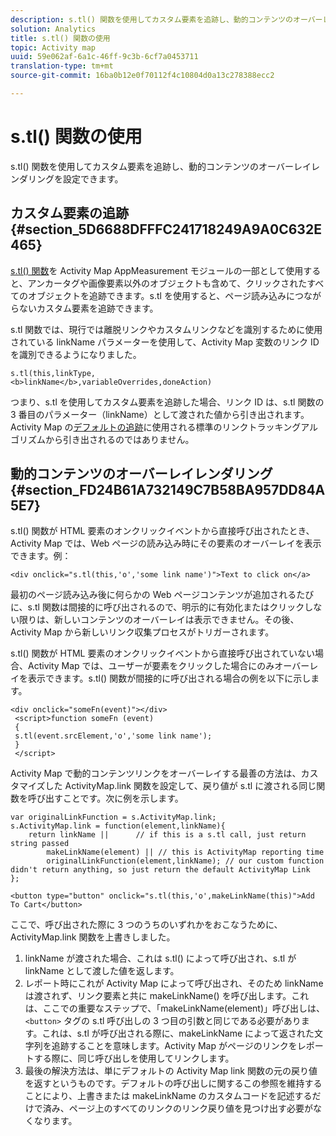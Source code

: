 ```yaml
---
description: s.tl() 関数を使用してカスタム要素を追跡し、動的コンテンツのオーバーレイレンダリングを設定できます。
solution: Analytics
title: s.tl() 関数の使用
topic: Activity map
uuid: 59e062af-6a1c-46ff-9c3b-6cf7a0453711
translation-type: tm+mt
source-git-commit: 16ba0b12e0f70112f4c10804d0a13c278388ecc2

---
```



# s.tl() 関数の使用

s.tl() 関数を使用してカスタム要素を追跡し、動的コンテンツのオーバーレイレンダリングを設定できます。

## カスタム要素の追跡 {#section_5D6688DFFFC241718249A9A0C632E465}

[s.tl() 関数](https://marketing.adobe.com/resources/help/en_US/sc/implement/function_tl.html)を Activity Map AppMeasurement モジュールの一部として使用すると、アンカータグや画像要素以外のオブジェクトも含めて、クリックされたすべてのオブジェクトを追跡できます。s.tl を使用すると、ページ読み込みにつながらないカスタム要素を追跡できます。

s.tl 関数では、現行では離脱リンクやカスタムリンクなどを識別するために使用されている linkName パラメーターを使用して、Activity Map 変数のリンク ID を識別できるようになりました。

```
s.tl(this,linkType, 
<b>linkName</b>,variableOverrides,doneAction)
```

つまり、s.tl を使用してカスタム要素を追跡した場合、リンク ID は、s.tl 関数の 3 番目のパラメーター（linkName）として渡された値から引き出されます。Activity Map の[デフォルトの追跡](/help/analyze/activity-map/activitymap-link-tracking/activitymap-link-tracking-methodology.md)に使用される標準のリンクトラッキングアルゴリズムから引き出されるのではありません。

## 動的コンテンツのオーバーレイレンダリング {#section_FD24B61A732149C7B58BA957DD84A5E7}

s.tl() 関数が HTML 要素のオンクリックイベントから直接呼び出されたとき、Activity Map では、Web ページの読み込み時にその要素のオーバーレイを表示できます。例：

```
<div onclick="s.tl(this,'o','some link name')">Text to click on</a>
```

最初のページ読み込み後に何らかの Web ページコンテンツが追加されるたびに、s.tl 関数は間接的に呼び出されるので、明示的に有効化またはクリックしない限りは、新しいコンテンツのオーバーレイは表示できません。その後、Activity Map から新しいリンク収集プロセスがトリガーされます。

s.tl() 関数が HTML 要素のオンクリックイベントから直接呼び出されていない場合、Activity Map では、ユーザーが要素をクリックした場合にのみオーバーレイを表示できます。s.tl() 関数が間接的に呼び出される場合の例を以下に示します。

```
<div onclick="someFn(event)"></div> 
 <script>function someFn (event) 
 {    
 s.tl(event.srcElement,'o','some link name'); 
 } 
 </script>
```

Activity Map で動的コンテンツリンクをオーバーレイする最善の方法は、カスタマイズした ActivityMap.link 関数を設定して、戻り値が s.tl に渡される同じ関数を呼び出すことです。次に例を示します。

```
var originalLinkFunction = s.ActivityMap.link; 
s.ActivityMap.link = function(element,linkName){ 
    return linkName ||      // if this is a s.tl call, just return string passed 
        makeLinkName(element) || // this is ActivityMap reporting time 
        originalLinkFunction(element,linkName); // our custom function didn't return anything, so just return the default ActivityMap Link 
};
```

```
<button type="button" onclick="s.tl(this,'o',makeLinkName(this)">Add To Cart</button>
```

ここで、呼び出された際に 3 つのうちのいずれかをおこなうために、ActivityMap.link 関数を上書きしました。

1. linkName が渡された場合、これは s.tl() によって呼び出され、s.tl が linkName として渡した値を返します。
1. レポート時にこれが Activity Map によって呼び出され、そのため linkName は渡されず、リンク要素と共に makeLinkName() を呼び出します。これは、ここでの重要なステップで、「makeLinkName(element)」呼び出しは、`<button>` タグの s.tl 呼び出しの 3 つ目の引数と同じである必要があります。これは、s.tl が呼び出される際に、makeLinkName によって返された文字列を追跡することを意味します。Activity Map がページのリンクをレポートする際に、同じ呼び出しを使用してリンクします。
1. 最後の解決方法は、単にデフォルトの Activity Map link 関数の元の戻り値を返すというものです。デフォルトの呼び出しに関するこの参照を維持することにより、上書きまたは makeLinkName のカスタムコードを記述するだけで済み、ページ上のすべてのリンクのリンク戻り値を見つけ出す必要がなくなります。
